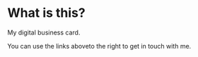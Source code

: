 <div class="prose p-4 pt-8 md:max-w-100 lg:max-w-xl xl:max-w-3xl">
<h1 class="bg-linear-to-br from-secondary to-primary bg-clip-text text-transparent">
  What is this?
</h1>

My digital business card.

You can use the links <span class="inline md:hidden">above</span><span class="hidden md:inline">to the right</span> to get in touch with me.


</div>